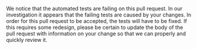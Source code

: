 We notice that the automated tests are failing on this pull request. In our investigation it appears that the failing tests are caused by your changes. In order for this pull request to be accepted, the tests will have to be fixed. If this requires some redesign, please be certain to update the body of the pull request with information on your change so that we can properly and quickly review it.
